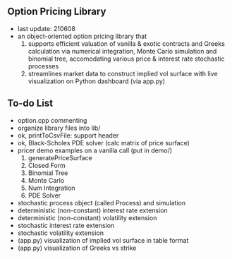 ## Option Pricing Library

* last update: 210608
* an object-oriented option pricing library that
    1. supports efficient valuation of vanilla & exotic contracts and Greeks calculation via numerical integration, Monte Carlo simulation and binomial tree, accomodating various price & interest rate stochastic processes
    1. streamlines market data to construct implied vol surface with live visualization on Python dashboard (via app.py)

## To-do List

* option.cpp commenting
* organize library files into lib/
* ok, printToCsvFile: support header
* ok, Black-Scholes PDE solver (calc matrix of price surface)
* pricer demo examples on a vanilla call (put in demo/)
    1. generatePriceSurface
    1. Closed Form
    1. Binomial Tree
    1. Monte Carlo
    1. Num Integration
    1. PDE Solver
* stochastic process object (called Process) and simulation
* deterministic (non-constant) interest rate extension
* deterministic (non-constant) volatility extension
* stochastic interest rate extension
* stochastic volatility extension
* (app.py) visualization of implied vol surface in table format
* (app.py) visualization of Greeks vs strike
